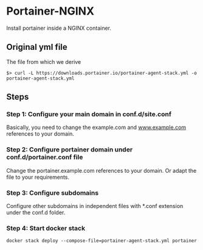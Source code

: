 # Portainer-NGINX
Install portainer inside a NGINX container. 

## Original yml file

The file from which we derive
```{bash}
$> curl -L https://downloads.portainer.io/portainer-agent-stack.yml -o portainer-agent-stack.yml
```

## Steps

### Step 1: Configure your main domain in conf.d/site.conf
Basically, you need to change the example.com and www.example.com references to your domain.

### Step 2: Configure portainer domain under conf.d/portainer.conf file
Change the portainer.example.com references to your domain. Or adapt the file to your requirements.

### Step 3: Configure subdomains
Configure other subdomains in independent files with *.conf extension under the conf.d folder.

### Step 4: Start docker stack
```{bash}
docker stack deploy --compose-file=portainer-agent-stack.yml portainer
```
